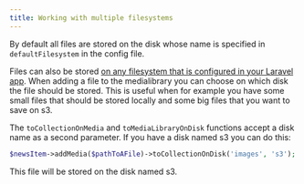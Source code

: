 ```yaml
---
title: Working with multiple filesystems
---
```


By default all files are stored on the disk whose name is specified in `defaultFilesystem` in the config file. 

Files can also be stored [on any filesystem that is configured in your Laravel app](http://laravel.com/docs/5.0/filesystem#configuration). When adding a file to the medialibrary you can choose on which disk the file should be stored. This is useful when for example you have some small files that should be stored locally and some big files that you want to save on s3.

The `toCollectionOnMedia` and `toMediaLibraryOnDisk` functions accept a disk name as a second parameter. If you have a disk named s3 you can do this:

```php
$newsItem->addMedia($pathToAFile)->toCollectionOnDisk('images', 's3');
```

This file will be stored on the disk named s3.
